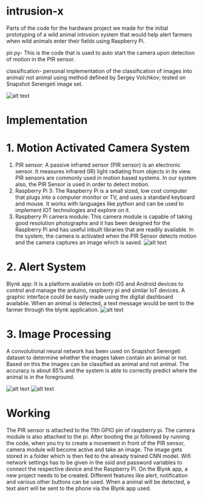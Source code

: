 # intrusion-x
Parts of the code for the hardware project we made for the initial prototyping of a wild animal intrusion system that would help alert farmers when wild animals enter their fields using Raspberry Pi.

pir.py- This is the code that is used to auto start the camera upon detection of motion in the PIR sensor.

classification- personal implementation of the classification of images into animal/ not animal using method defined by Sergey Volchkov; tested on Snapshot Serengeti image set.

![alt text](https://github.com/ShireenPatel/intrusion-x/blob/master/images/Screenshot%20(129).png?raw=true)

# Implementation
# 1. Motion Activated Camera System
1. PIR sensor: A passive infrared sensor (PIR sensor) is an electronic sensor. It measures infrared (IR) light radiating from objects in its view. PIR sensors are commonly used in motion based systems. In our system also, the PIR Sensor is used in order to detect motion.
2. Raspberry Pi 3: The Raspberry Pi is a small sized, low cost computer that plugs into a computer monitor or TV, and uses a standard keyboard and mouse. It works with languages like python and can be used to implement IOT technologies and explore on it.
3. Raspberry Pi camera module: This camera module is capable of taking good resolution photographs and it has been designed for the Raspberry Pi and has useful inbuilt libraries that are readily available. In the system, the camera is activated when the PIR Sensor detects motion and the camera captures an image which is saved.
![alt text](https://github.com/ShireenPatel/intrusion-x/blob/master/images/Screenshot%20(132).png?raw=true)

# 2. Alert System
Blynk app: It is a platform available on both iOS and Android devices to control and manage the arduino, raspberry pi and similar IoT devices. A graphic interface could be easily made using the digital dashboard available. When an animal is detected, a text message would be sent to the farmer through the blynk application.
![alt text](https://github.com/ShireenPatel/intrusion-x/blob/master/images/Screenshot%20(134).png?raw=true)

# 3. Image Processing
A convolutional neural network has been used on Snapshot Serengeti dataset to determine whether the images taken contain an animal or not. Based on this the images can be classified as animal and not animal. The accuracy is about 85% and the system is able to correctly predict where the animal is in the foreground.

![alt text](https://github.com/ShireenPatel/intrusion-x/blob/master/images/Screenshot%20(130).png?raw=true)
![alt text](https://github.com/ShireenPatel/intrusion-x/blob/master/images/Screenshot%20(131).png?raw=true)

# Working
The PIR sensor is attached to the 11th GPIO pin of raspberry pi. The camera module is also attached to the pi. After booting the pi followed by running the code, when you try to create a movement in front of the PIR sensor, camera module will become active and take an image. The image gets stored in a folder which is then fed to the already trained CNN model.
Wifi network settings has to be given in the ssid and password variables to connect the respective device and the Raspberry Pi. On the Blynk app, a new project needs to be created. Different features like alert, notification and various other buttons can be used. When a animal will be detected, a text alert will be sent to the phone via the Blynk app used.  




